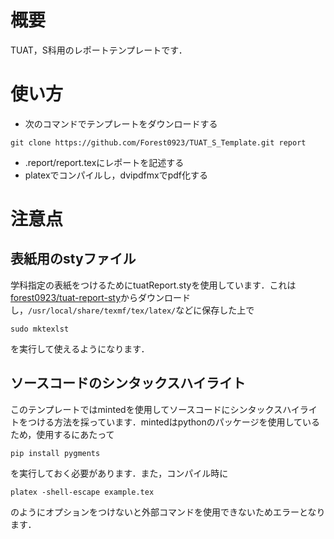 # 概要
TUAT，S科用のレポートテンプレートです．
# 使い方
- 次のコマンドでテンプレートをダウンロードする
```
git clone https://github.com/Forest0923/TUAT_S_Template.git report
```
- .report/report.texにレポートを記述する
- platexでコンパイルし，dvipdfmxでpdf化する
# 注意点
## 表紙用のstyファイル
学科指定の表紙をつけるためにtuatReport.styを使用しています．これは[forest0923/tuat-report-sty](https://github.com/Forest0923/tuat-report-sty.git)からダウンロードし，`/usr/local/share/texmf/tex/latex/`などに保存した上で
```
sudo mktexlst
```
を実行して使えるようになります．
## ソースコードのシンタックスハイライト
このテンプレートではmintedを使用してソースコードにシンタックスハイライトをつける方法を採っています．mintedはpythonのパッケージを使用しているため，使用するにあたって
```
pip install pygments
```
を実行しておく必要があります．また，コンパイル時に
```
platex -shell-escape example.tex
```
のようにオプションをつけないと外部コマンドを使用できないためエラーとなります．